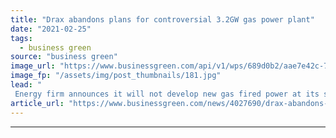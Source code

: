 ```yaml
---
title: "Drax abandons plans for controversial 3.2GW gas power plant"
date: "2021-02-25"
tags: 
  - business green
source: "business green"
image_url: "https://www.businessgreen.com/api/v1/wps/689d0b2/aae7e42c-7b5a-4a39-8aa3-aa716543d1c6/2/Picture-2-Drax-Power-Station-185x114.jpg"
image_fp: "/assets/img/post_thumbnails/181.jpg"
lead: "
 Energy firm announces it will not develop new gas fired power at its site in North Yorkshire as it looks to focus on biomass and carbon capture plans ..."
article_url: "https://www.businessgreen.com/news/4027690/drax-abandons-plans-controversial-2gw-gas-power-plant"
---
```


---
